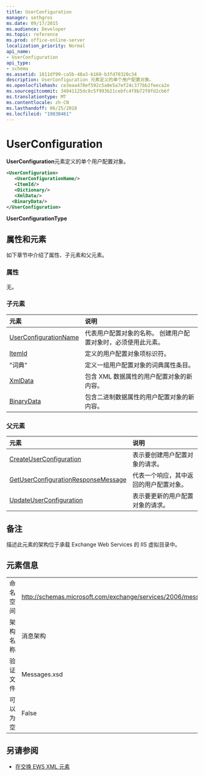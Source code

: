 ```yaml
---
title: UserConfiguration
manager: sethgros
ms.date: 09/17/2015
ms.audience: Developer
ms.topic: reference
ms.prod: office-online-server
localization_priority: Normal
api_name:
- UserConfiguration
api_type:
- schema
ms.assetid: 1811df99-ca5b-48a3-b160-b3fd70320c34
description: UserConfiguration 元素定义的单个用户配置对象。
ms.openlocfilehash: ce3eaa470ef592c5a8e5a7ef24c377bb2feeca2e
ms.sourcegitcommit: 34041125dc8c5f993b21cebfc4f8b72f0fd2cb6f
ms.translationtype: MT
ms.contentlocale: zh-CN
ms.lasthandoff: 06/25/2018
ms.locfileid: "19838461"
---
```

# <a name="userconfiguration"></a>UserConfiguration

**UserConfiguration**元素定义的单个用户配置对象。 
  
```XML
<UserConfiguration>
   <UserConfigurationName/>
   <ItemId/>
   <Dictionary/>
   <XmlData/>
  <BinaryData/>
</UserConfiguration>
```

 **UserConfigurationType**
## <a name="attributes-and-elements"></a>属性和元素

如下章节中介绍了属性、子元素和父元素。
  
### <a name="attributes"></a>属性

无。
  
### <a name="child-elements"></a>子元素

|**元素**|**说明**|
|:-----|:-----|
|[UserConfigurationName](userconfigurationname.md) <br/> |代表用户配置对象的名称。 创建用户配置对象时，必须使用此元素。  <br/> |
|[ItemId](itemid.md) <br/> |定义的用户配置对象项标识符。  <br/> |
|"词典" <br/> |定义一组用户配置对象的词典属性条目。  <br/> |
|[XmlData](xmldata.md) <br/> |包含 XML 数据属性的用户配置对象的新内容。  <br/> |
|[BinaryData](binarydata.md) <br/> |包含二进制数据属性的用户配置对象的新内容。  <br/> |
   
### <a name="parent-elements"></a>父元素

|**元素**|**说明**|
|:-----|:-----|
|[CreateUserConfiguration](createuserconfiguration.md) <br/> |表示要创建用户配置对象的请求。  <br/> |
|[GetUserConfigurationResponseMessage](getuserconfigurationresponsemessage.md) <br/> |代表一个响应，其中返回的用户配置对象。  <br/> |
|[UpdateUserConfiguration](updateuserconfiguration.md) <br/> |表示要更新的用户配置对象的请求。  <br/> |
   
## <a name="remarks"></a>备注

描述此元素的架构位于承载 Exchange Web Services 的 IIS 虚拟目录中。
  
## <a name="element-information"></a>元素信息

|||
|:-----|:-----|
|命名空间  <br/> |http://schemas.microsoft.com/exchange/services/2006/messages  <br/> |
|架构名称  <br/> |消息架构  <br/> |
|验证文件  <br/> |Messages.xsd  <br/> |
|可以为空  <br/> |False  <br/> |
   
## <a name="see-also"></a>另请参阅



- [在交换 EWS XML 元素](ews-xml-elements-in-exchange.md)

